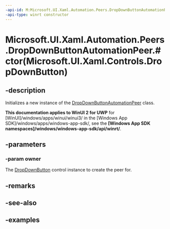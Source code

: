```yaml
---
-api-id: M:Microsoft.UI.Xaml.Automation.Peers.DropDownButtonAutomationPeer.#ctor(Microsoft.UI.Xaml.Controls.DropDownButton)
-api-type: winrt constructor
---
```


# Microsoft.UI.Xaml.Automation.Peers.DropDownButtonAutomationPeer.#ctor(Microsoft.UI.Xaml.Controls.DropDownButton)

<!--
public DropDownButtonAutomationPeer (Microsoft.UI.Xaml.Controls.DropDownButton owner);
-->

## -description

Initializes a new instance of the [DropDownButtonAutomationPeer](dropdownbuttonautomationpeer.md) class.

**This documentation applies to WinUI 2 for UWP** for [WinUI]/windows/apps/winui/winui3/ in the [Windows App SDK]/windows/apps/windows-app-sdk/, see the **[Windows App SDK namespaces]/windows/windows-app-sdk/api/winrt/**.

## -parameters

### -param owner

The [DropDownButton](../microsoft.ui.xaml.controls/dropdownbutton.md) control instance to create the peer for.

## -remarks

## -see-also

## -examples

